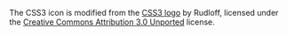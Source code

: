 The CSS3 icon is modified from the [CSS3 logo][1] by Rudloff,
licensed under the [Creative Commons Attribution 3.0 Unported][2] license.

[1]: https://en.wikipedia.org/wiki/CSS#/media/File:CSS3_logo_and_wordmark.svg
[2]: https://creativecommons.org/licenses/by/3.0/deed.en
